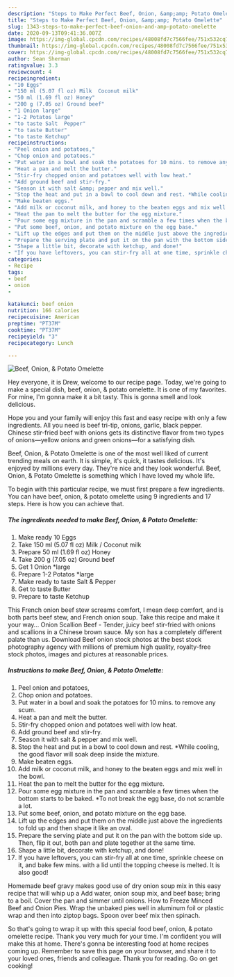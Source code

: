```yaml
---
description: "Steps to Make Perfect Beef, Onion, &amp;amp; Potato Omelette"
title: "Steps to Make Perfect Beef, Onion, &amp;amp; Potato Omelette"
slug: 1343-steps-to-make-perfect-beef-onion-and-amp-potato-omelette
date: 2020-09-13T09:41:36.007Z
image: https://img-global.cpcdn.com/recipes/48008fd7c7566fee/751x532cq70/beef-onion-potato-omelette-recipe-main-photo.jpg
thumbnail: https://img-global.cpcdn.com/recipes/48008fd7c7566fee/751x532cq70/beef-onion-potato-omelette-recipe-main-photo.jpg
cover: https://img-global.cpcdn.com/recipes/48008fd7c7566fee/751x532cq70/beef-onion-potato-omelette-recipe-main-photo.jpg
author: Sean Sherman
ratingvalue: 3.3
reviewcount: 4
recipeingredient:
- "10 Eggs"
- "150 ml (5.07 fl oz) Milk  Coconut milk"
- "50 ml (1.69 fl oz) Honey"
- "200 g (7.05 oz) Ground beef"
- "1 Onion large"
- "1-2 Potatos large"
- "to taste Salt  Pepper"
- "to taste Butter"
- "to taste Ketchup"
recipeinstructions:
- "Peel onion and potatoes,"
- "Chop onion and potatoes."
- "Put water in a bowl and soak the potatoes for 10 mins. to remove any scum."
- "Heat a pan and melt the butter."
- "Stir-fry chopped onion and potatoes well with low heat."
- "Add ground beef and stir-fry."
- "Season it with salt &amp; pepper and mix well."
- "Stop the heat and put in a bowl to cool down and rest. *While cooling, the good flavor will soak deep inside the mixture."
- "Make beaten eggs."
- "Add milk or coconut milk, and honey to the beaten eggs and mix well in the bowl."
- "Heat the pan to melt the butter for the egg mixture."
- "Pour some egg mixture in the pan and scramble a few times when the bottom starts to be baked. *To not break the egg base, do not scramble a lot."
- "Put some beef, onion, and potato mixture on the egg base."
- "Lift up the edges and put them on the middle just above the ingredients to fold up and then shape it like an oval."
- "Prepare the serving plate and put it on the pan with the bottom side up. Then, flip it out, both pan and plate together at the same time."
- "Shape a little bit, decorate with ketchup, and done!"
- "If you have leftovers, you can stir-fry all at one time, sprinkle cheese on it, and bake few mins. with a lid until the topping cheese is melted. It is also good!"
categories:
- Recipe
tags:
- beef
- onion
- 

katakunci: beef onion  
nutrition: 166 calories
recipecuisine: American
preptime: "PT37M"
cooktime: "PT37M"
recipeyield: "3"
recipecategory: Lunch

---
```



![Beef, Onion, &amp; Potato Omelette](https://img-global.cpcdn.com/recipes/48008fd7c7566fee/751x532cq70/beef-onion-potato-omelette-recipe-main-photo.jpg)

Hey everyone, it is Drew, welcome to our recipe page. Today, we're going to make a special dish, beef, onion, &amp; potato omelette. It is one of my favorites. For mine, I'm gonna make it a bit tasty. This is gonna smell and look delicious.

Hope you and your family will enjoy this fast and easy recipe with only a few ingredients. All you need is beef tri-tip, onions, garlic, black pepper. Chinese stir-fried beef with onions gets its distinctive flavor from two types of onions—yellow onions and green onions—for a satisfying dish.

Beef, Onion, &amp; Potato Omelette is one of the most well liked of current trending meals on earth. It is simple, it's quick, it tastes delicious. It's enjoyed by millions every day. They're nice and they look wonderful. Beef, Onion, &amp; Potato Omelette is something which I have loved my whole life.


To begin with this particular recipe, we must first prepare a few ingredients. You can have beef, onion, &amp; potato omelette using 9 ingredients and 17 steps. Here is how you can achieve that.

<!--inarticleads1-->

##### The ingredients needed to make Beef, Onion, &amp; Potato Omelette:

1. Make ready 10 Eggs
1. Take 150 ml (5.07 fl oz) Milk / Coconut milk
1. Prepare 50 ml (1.69 fl oz) Honey
1. Take 200 g (7.05 oz) Ground beef
1. Get 1 Onion *large
1. Prepare 1-2 Potatos *large
1. Make ready to taste Salt &amp; Pepper
1. Get to taste Butter
1. Prepare to taste Ketchup


This French onion beef stew screams comfort, I mean deep comfort, and is both parts beef stew, and French onion soup. Take this recipe and make it your way… Onion Scallion Beef - Tender, juicy beef stir-fried with onions and scallions in a Chinese brown sauce. My son has a completely different palate than us. Download Beef onion stock photos at the best stock photography agency with millions of premium high quality, royalty-free stock photos, images and pictures at reasonable prices. 

<!--inarticleads2-->

##### Instructions to make Beef, Onion, &amp; Potato Omelette:

1. Peel onion and potatoes,
1. Chop onion and potatoes.
1. Put water in a bowl and soak the potatoes for 10 mins. to remove any scum.
1. Heat a pan and melt the butter.
1. Stir-fry chopped onion and potatoes well with low heat.
1. Add ground beef and stir-fry.
1. Season it with salt &amp; pepper and mix well.
1. Stop the heat and put in a bowl to cool down and rest. *While cooling, the good flavor will soak deep inside the mixture.
1. Make beaten eggs.
1. Add milk or coconut milk, and honey to the beaten eggs and mix well in the bowl.
1. Heat the pan to melt the butter for the egg mixture.
1. Pour some egg mixture in the pan and scramble a few times when the bottom starts to be baked. *To not break the egg base, do not scramble a lot.
1. Put some beef, onion, and potato mixture on the egg base.
1. Lift up the edges and put them on the middle just above the ingredients to fold up and then shape it like an oval.
1. Prepare the serving plate and put it on the pan with the bottom side up. Then, flip it out, both pan and plate together at the same time.
1. Shape a little bit, decorate with ketchup, and done!
1. If you have leftovers, you can stir-fry all at one time, sprinkle cheese on it, and bake few mins. with a lid until the topping cheese is melted. It is also good!


Homemade beef gravy makes good use of dry onion soup mix in this easy recipe that will whip up a Add water, onion soup mix, and beef base; bring to a boil. Cover the pan and simmer until onions. How to Freeze Minced Beef and Onion Pies. Wrap the unbaked pies well in aluminum foil or plastic wrap and then into ziptop bags. Spoon over beef mix then spinach. 

So that's going to wrap it up with this special food beef, onion, &amp; potato omelette recipe. Thank you very much for your time. I'm confident you will make this at home. There's gonna be interesting food at home recipes coming up. Remember to save this page on your browser, and share it to your loved ones, friends and colleague. Thank you for reading. Go on get cooking!
